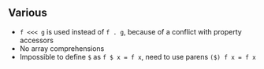 ##  Various

- `f <<< g` is used instead of `f . g`, because of a conflict with property
  accessors
- No array comprehensions
- Impossible to define `$` as `f $ x = f x`,
  need to use parens `($) f x = f x`

